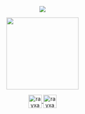 <p align="center">
  <img align="center" src="https://github-readme-stats.vercel.app/api?username=Rayxan&show_icons=true&theme=dracula">
</p>

<p align="center">
  <img align="center" height="190" src="https://github-readme-stats.anuraghazra1.vercel.app/api/top-langs/?username=rayxan&layout=compact&theme=dracula" />
</p>

<p align="center">
  <a href="https://linkedin.com/in/raylan-sales" target="_blank">
    <img align="center" src="https://cdn.jsdelivr.net/npm/simple-icons@3.0.1/icons/linkedin.svg" alt="rayxan" height="35" width="35" />
  </a>
  <a href="https://www.youtube.com/channel/UCxAecMcckBF868WxxSQhq1g" target="_blank">
    <img align="center" src="https://cdn.jsdelivr.net/npm/simple-icons@3.0.1/icons/youtube.svg" alt="rayxan" height="35" width="35" />
  </a>
</p>

